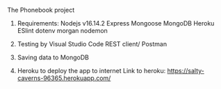 The Phonebook project

1. Requirements:
  Nodejs v16.14.2
  Express
  Mongoose
  MongoDB
  Heroku
  ESlint
  dotenv
  morgan
  nodemon
  
2. Testing by Visual Studio Code REST client/ Postman
3. Saving data to MongoDB
4. Heroku to deploy the app to internet
Link to heroku:
https://salty-caverns-96365.herokuapp.com/
